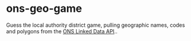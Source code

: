 # ons-geo-game
Guess the local authority district game, pulling geographic names, codes and polygons from the [ONS Linked Data API](statistics.data.gov.uk/)..
